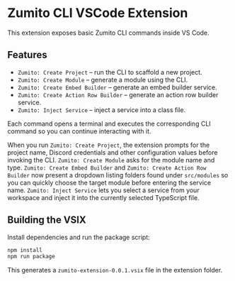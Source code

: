 # Zumito CLI VSCode Extension

This extension exposes basic Zumito CLI commands inside VS Code.

## Features
- `Zumito: Create Project` – run the CLI to scaffold a new project.
- `Zumito: Create Module` – generate a module using the CLI.
- `Zumito: Create Embed Builder` – generate an embed builder service.
- `Zumito: Create Action Row Builder` – generate an action row builder service.
- `Zumito: Inject Service` – inject a service into a class file.

Each command opens a terminal and executes the corresponding CLI command so you can continue interacting with it.

When you run `Zumito: Create Project`, the extension prompts for the project name, Discord credentials and other configuration values before invoking the CLI. `Zumito: Create Module` asks for the module name and type.
`Zumito: Create Embed Builder` and `Zumito: Create Action Row Builder` now present a dropdown listing folders found under `src/modules` so you can quickly choose the target module before entering the service name.
`Zumito: Inject Service` lets you select a service from your workspace and inject it into the currently selected TypeScript file.

## Building the VSIX

Install dependencies and run the package script:

```bash
npm install
npm run package
```

This generates a `zumito-extension-0.0.1.vsix` file in the extension folder.
